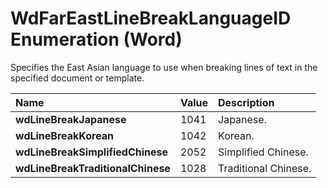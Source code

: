 
# WdFarEastLineBreakLanguageID Enumeration (Word)

Specifies the East Asian language to use when breaking lines of text in the specified document or template.



|**Name**|**Value**|**Description**|
|:-----|:-----|:-----|
|**wdLineBreakJapanese**|1041|Japanese.|
|**wdLineBreakKorean**|1042|Korean.|
|**wdLineBreakSimplifiedChinese**|2052|Simplified Chinese.|
|**wdLineBreakTraditionalChinese**|1028|Traditional Chinese.|
